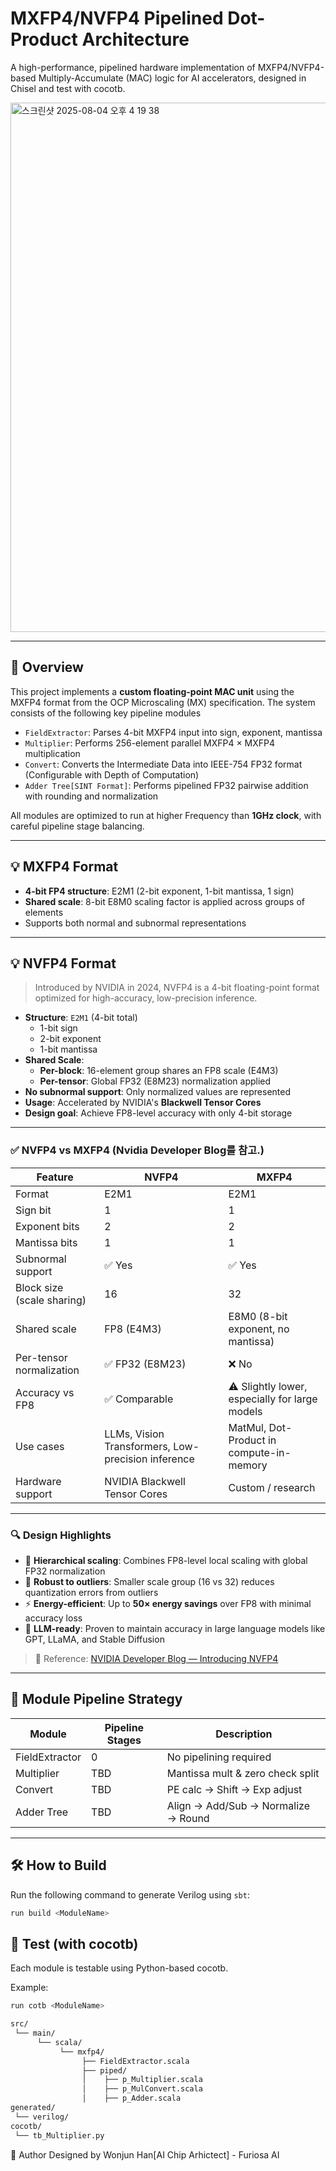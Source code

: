 # MXFP4/NVFP4 Pipelined Dot-Product Architecture

A high-performance, pipelined hardware implementation of MXFP4/NVFP4-based Multiply-Accumulate (MAC) logic for AI accelerators, designed in Chisel and test with cocotb.

<img width="1516" height="847" alt="스크린샷 2025-08-04 오후 4 19 38" src="https://github.com/user-attachments/assets/45186285-bf9a-449d-bb16-bbb1019d0c89" />

---

## 📌 Overview

This project implements a **custom floating-point MAC unit** using the MXFP4 format from the OCP Microscaling (MX) specification. The system consists of the following key pipeline modules

- `FieldExtractor`: Parses 4-bit MXFP4 input into sign, exponent, mantissa
- `Multiplier`: Performs 256-element parallel MXFP4 × MXFP4 multiplication
- `Convert`: Converts the Intermediate Data into IEEE-754 FP32 format (Configurable with Depth of Computation)
- `Adder Tree[SINT Format]`: Performs pipelined FP32 pairwise addition with rounding and normalization

All modules are optimized to run at higher Frequency than **1GHz clock**, with careful pipeline stage balancing.

---

## 💡 MXFP4 Format

- **4-bit FP4 structure**: E2M1 (2-bit exponent, 1-bit mantissa, 1 sign)
- **Shared scale**: 8-bit E8M0 scaling factor is applied across groups of elements
- Supports both normal and subnormal representations

---

## 💡 NVFP4 Format

> Introduced by NVIDIA in 2024, NVFP4 is a 4-bit floating-point format optimized for high-accuracy, low-precision inference.

- **Structure**: `E2M1` (4-bit total)
  - 1-bit sign
  - 2-bit exponent
  - 1-bit mantissa
- **Shared Scale**:
  - **Per-block**: 16-element group shares an FP8 scale (E4M3)
  - **Per-tensor**: Global FP32 (E8M23) normalization applied
- **No subnormal support**: Only normalized values are represented
- **Usage**: Accelerated by NVIDIA's **Blackwell Tensor Cores**
- **Design goal**: Achieve FP8-level accuracy with only 4-bit storage

---

### ✅ NVFP4 vs MXFP4 (Nvidia Developer Blog를 참고.)

| Feature                   | **NVFP4**                                   | **MXFP4**                                |
|---------------------------|----------------------------------------------|-------------------------------------------|
| Format                    | E2M1                                         | E2M1                                      |
| Sign bit                  | 1                                            | 1                                         |
| Exponent bits             | 2                                            | 2                                         |
| Mantissa bits             | 1                                            | 1                                         |
| Subnormal support         | ✅ Yes                                       | ✅ Yes                                    |
| Block size (scale sharing)| 16                                           | 32                                        |
| Shared scale              | FP8 (E4M3)                                   | E8M0 (8-bit exponent, no mantissa)        |
| Per-tensor normalization  | ✅ FP32 (E8M23)                               | ❌ No                                      |
| Accuracy vs FP8           | ✅ Comparable                                | ⚠️ Slightly lower, especially for large models |
| Use cases                 | LLMs, Vision Transformers, Low-precision inference | MatMul, Dot-Product in compute-in-memory |
| Hardware support          | NVIDIA Blackwell Tensor Cores                | Custom / research                          |

---

### 🔍 Design Highlights

- 🧮 **Hierarchical scaling**: Combines FP8-level local scaling with global FP32 normalization
- 🔬 **Robust to outliers**: Smaller scale group (16 vs 32) reduces quantization errors from outliers
- ⚡ **Energy-efficient**: Up to **50× energy savings** over FP8 with minimal accuracy loss
- 🧠 **LLM-ready**: Proven to maintain accuracy in large language models like GPT, LLaMA, and Stable Diffusion

> 📄 Reference: [NVIDIA Developer Blog — Introducing NVFP4](https://developer.nvidia.com/blog/introducing-nvfp4-for-efficient-and-accurate-low-precision-inference/)

---


## 🧩 Module Pipeline Strategy

| Module         | Pipeline Stages | Description                                    |
|----------------|------------------|------------------------------------------------|
| FieldExtractor | 0                | No pipelining required                         |
| Multiplier     | TBD              | Mantissa mult & zero check split               |
| Convert        | TBD              | PE calc → Shift → Exp adjust                   |
| Adder Tree     | TBD              | Align → Add/Sub → Normalize → Round            |

---

## 🛠️ How to Build

Run the following command to generate Verilog using `sbt`:

```bash
run build <ModuleName>
```
## 🧪 Test (with cocotb)
Each module is testable using Python-based cocotb. 

Example:
```bash
run cotb <ModuleName>
```

```bash
src/
 └── main/
      └── scala/
           └── mxfp4/
                ├── FieldExtractor.scala
                ├── piped/
                │    ├── p_Multiplier.scala
                │    ├── p_MulConvert.scala
                │    ├── p_Adder.scala
generated/
 └── verilog/
cocotb/
 └── tb_Multiplier.py
```
🧠 Author
Designed by Wonjun Han[AI Chip Arhictect] - Furiosa AI



